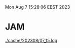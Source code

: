 Mon Aug  7 15:28:06 EEST 2023
# JAM
<a href='./cache/202308/07_15.log'>./cache/202308/07_15.log</a>
